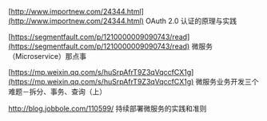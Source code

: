 [http://www.importnew.com/24344.html](http://www.importnew.com/24344.html)   OAuth 2.0 认证的原理与实践

[https://segmentfault.com/p/1210000009090743/read](https://segmentfault.com/p/1210000009090743/read)   微服务（Microservice）那点事

[https://mp.weixin.qq.com/s/huSrpAfrT9Z3qVqccfCX1g](https://mp.weixin.qq.com/s/huSrpAfrT9Z3qVqccfCX1g)   微服务业务开发三个难题－拆分、事务、查询（上）

http://blog.jobbole.com/110599/   持续部署微服务的实践和准则

